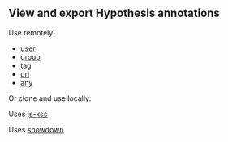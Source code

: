 ## View and export Hypothesis annotations

Use remotely:

- [user](http://jonudell.net/h/facet.html?facet=user&search=judell)
- [group](http://jonudell.net/h/facet.html?facet=group)
- [tag](http://jonudell.net/h/facet.html?facet=tag&search=nextprez)
- [uri](http://jonudell.net/h/facet.html?facet=uri&search=http://example.com)
- [any](http://jonudell.net/h/facet.html?facet=any&search=Jeremy)

Or clone and use locally:

Uses [js-xss](https://github.com/leizongmin/js-xss/)

Uses [showdown](https://github.com/showdownjs/showdown)
